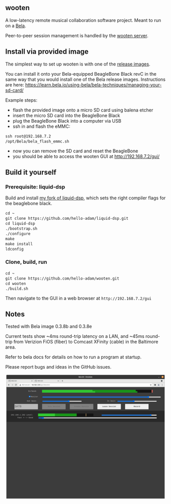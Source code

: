 ## wooten

A low-latency remote musical collaboration software project. Meant to run on a
[Bela](https://bela.io/).

Peer-to-peer session management is handled by the
[wooten server](https://github.com/smr-llc/wooten-server).


## Install via provided image

The simplest way to set up wooten is with one of the
[release images](https://github.com/smr-llc/wooten/releases).

You can install it onto your Bela-equipped BeagleBone Black revC in the same way
that you would install one of the Bela release images. Instructions are here:
https://learn.bela.io/using-bela/bela-techniques/managing-your-sd-card/

Example steps:

- flash the provided image onto a micro SD card using balena etcher
- insert the micro SD card into the BeagleBone Black
- plug the BeagleBone Black into a computer via USB
- ssh in and flash the eMMC:
```
ssh root@192.168.7.2
/opt/Bela/bela_flash_emmc.sh
```
- now you can remove the SD card and reset the BeagleBone
- you should be able to access the wooten GUI at http://192.168.7.2/gui/


## Build it yourself

### Prerequisite: liquid-dsp

Build and install
[my fork of liquid-dsp](https://github.com/hello-adam/liquid-dsp), which sets
the right compiler flags for the beaglebone black.

```
cd ~
git clone https://github.com/hello-adam/liquid-dsp.git
cd liquid-dsp
./bootstrap.sh
./configure
make
make install
ldconfig
```


### Clone, build, run

```
cd ~
git clone https://github.com/hello-adam/wooten.git
cd wooten
./build.sh
```

Then navigate to the GUI in a web browser at `http://192.168.7.2/gui`


## Notes

Tested with Bela image 0.3.8b and 0.3.8e

Current tests show ~4ms round-trip latency on a LAN, and ~45ms round-trip from
Verizion FiOS (fiber) to Comcast XFinity (cable) in the Baltimore area.

Refer to bela docs for details on how to run a program at startup.

Please report bugs and ideas in the GitHub issues.

![Screenshot of the wooten GUI](docs/wooten-gui.png)